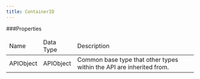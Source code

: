 ```yaml
---
title: ContainerID
--- 
```

###Properties
<table class="table table-hover"><thead align="left"><tr><td>Name</td><td>Data Type</td><td>Description</td></tr></thead><tbody><tr><td>APIObject</td><td>APIObject</td><td>Common base type that other types within the API are inherited from.</td></tr></tbody></table>